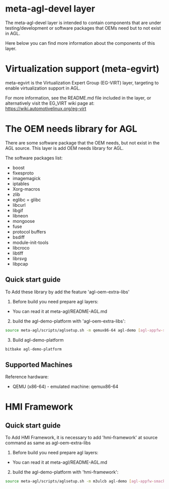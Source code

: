 meta-agl-devel layer
======================================================

The meta-agl-devel layer is intended to contain components that are under
testing/development or software packages that OEMs need but to not exist
in AGL.

Here below you can find more information about the components of this layer.

Virtualization support (meta-egvirt)
======================================================

meta-egvirt is the Virtualization Expert Group (EG-VIRT) layer, targeting to enable
virtualization support in AGL.

For more information, see the README.md file included in the layer, or alternatively
visit the EG\_VIRT wiki page at: https://wiki.automotivelinux.org/eg-virt

The OEM needs library for AGL
======================================================

There are some software package that the OEM needs, but not exist in the AGL source.
This layer is add OEM needs library for AGL.

The software packages list:
 * boost
 * fixesproto
 * imagemagick
 * iptables
 * Xorg-macros
 * zlib
 * eglibc = glibc
 * libcurl
 * libgif
 * libneon
 * mongoose
 * fuse
 * protocol buffers
 * bsdiff
 * module-init-tools
 * libcroco
 * libtiff
 * librsvg
 * libpcap

Quick start guide
-----------------
To Add these library by add the feature 'agl-oem-extra-libs'

1. Before build you need prepare agl layers:
 * You can read it at meta-agl/README-AGL.md

2. build the agl-demo-platform with 'agl-oem-extra-libs':

```bash
source meta-agl/scripts/aglsetup.sh -m qemux86-64 agl-demo [agl-appfw-smack] [agl-devel] [agl-netboot] agl-oem-extra-libs
```

3. Build agl-demo-platform

```bash
bitbake agl-demo-platform
```

Supported Machines
------------------

Reference hardware:

* QEMU (x86-64) - emulated machine: qemux86-64

HMI Framework
======================================================
Quick start guide
-----------------
To Add HMI Framework, it is necessary to add 'hmi-framework' at source command as same as agl-oem-extra-libs

1. Before build you need prepare agl layers:
 * You can read it at meta-agl/README-AGL.md

2. build the agl-demo-platform with 'hmi-framework':

```bash
source meta-agl/scripts/aglsetup.sh -m m3ulcb agl-demo [agl-appfw-smack] [agl-devel] [agl-netboot] hmi-framework
```

